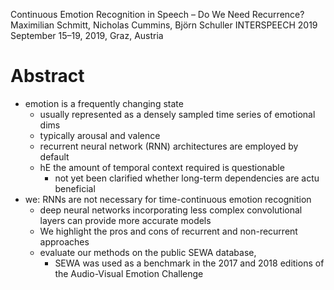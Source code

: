 Continuous Emotion Recognition in Speech – Do We Need Recurrence?
Maximilian Schmitt, Nicholas Cummins, Björn Schuller
INTERSPEECH 2019 September 15–19, 2019, Graz, Austria

# Abstract

* emotion is a frequently changing state
  * usually represented as a densely sampled time series of emotional dims
  * typically arousal and valence
  * recurrent neural network (RNN) architectures are employed by default
  * hE the amount of temporal context required is questionable
    * not yet been clarified whether long-term dependencies are actu beneficial
* we: RNNs are not necessary for time-continuous emotion recognition
  * deep neural networks incorporating less complex convolutional layers
    can provide more accurate models
  * We highlight the pros and cons of recurrent and non-recurrent approaches
  * evaluate our methods on the public SEWA database,
    * SEWA was used as a benchmark in the 2017 and 2018 editions of the
      Audio-Visual Emotion Challenge
